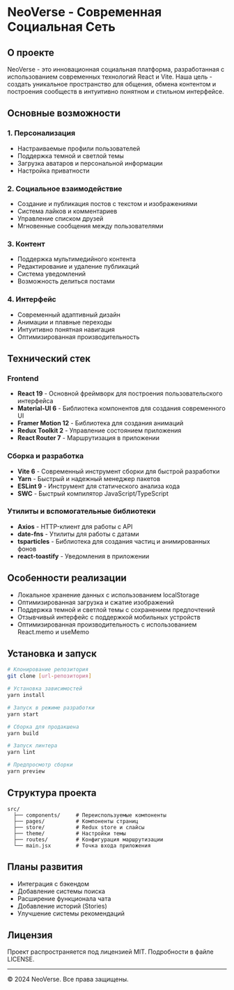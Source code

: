 # NeoVerse - Современная Социальная Сеть

## О проекте
NeoVerse - это инновационная социальная платформа, разработанная с использованием современных технологий React и Vite. Наша цель - создать уникальное пространство для общения, обмена контентом и построения сообществ в интуитивно понятном и стильном интерфейсе.

## Основные возможности

### 1. Персонализация
- Настраиваемые профили пользователей
- Поддержка темной и светлой темы
- Загрузка аватаров и персональной информации
- Настройка приватности

### 2. Социальное взаимодействие
- Создание и публикация постов с текстом и изображениями
- Система лайков и комментариев
- Управление списком друзей
- Мгновенные сообщения между пользователями

### 3. Контент
- Поддержка мультимедийного контента
- Редактирование и удаление публикаций
- Система уведомлений
- Возможность делиться постами

### 4. Интерфейс
- Современный адаптивный дизайн
- Анимации и плавные переходы
- Интуитивно понятная навигация
- Оптимизированная производительность

## Технический стек

### Frontend
- **React 19** - Основной фреймворк для построения пользовательского интерфейса
- **Material-UI 6** - Библиотека компонентов для создания современного UI
- **Framer Motion 12** - Библиотека для создания анимаций
- **Redux Toolkit 2** - Управление состоянием приложения
- **React Router 7** - Маршрутизация в приложении

### Сборка и разработка
- **Vite 6** - Современный инструмент сборки для быстрой разработки
- **Yarn** - Быстрый и надежный менеджер пакетов
- **ESLint 9** - Инструмент для статического анализа кода
- **SWC** - Быстрый компилятор JavaScript/TypeScript

### Утилиты и вспомогательные библиотеки
- **Axios** - HTTP-клиент для работы с API
- **date-fns** - Утилиты для работы с датами
- **tsparticles** - Библиотека для создания частиц и анимированных фонов
- **react-toastify** - Уведомления в приложении

## Особенности реализации
- Локальное хранение данных с использованием localStorage
- Оптимизированная загрузка и сжатие изображений
- Поддержка темной и светлой темы с сохранением предпочтений
- Отзывчивый интерфейс с поддержкой мобильных устройств
- Оптимизированная производительность с использованием React.memo и useMemo

## Установка и запуск

```bash
# Клонирование репозитория
git clone [url-репозитория]

# Установка зависимостей
yarn install

# Запуск в режиме разработки
yarn start

# Сборка для продакшена
yarn build

# Запуск линтера
yarn lint

# Предпросмотр сборки
yarn preview
```

## Структура проекта
```
src/
  ├── components/     # Переиспользуемые компоненты
  ├── pages/          # Компоненты страниц
  ├── store/          # Redux store и слайсы
  ├── theme/          # Настройки темы
  ├── routes/         # Конфигурация маршрутизации
  └── main.jsx        # Точка входа приложения
```

## Планы развития
- Интеграция с бэкендом
- Добавление системы поиска
- Расширение функционала чата
- Добавление историй (Stories)
- Улучшение системы рекомендаций

## Лицензия
Проект распространяется под лицензией MIT. Подробности в файле LICENSE.

---

© 2024 NeoVerse. Все права защищены.
